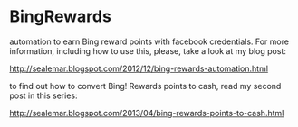 BingRewards
===========

automation to earn Bing reward points with facebook credentials.
For more information, including how to use this, please, take a look at my blog post:

http://sealemar.blogspot.com/2012/12/bing-rewards-automation.html

to find out how to convert Bing! Rewards points to cash, read my second post in this series:

http://sealemar.blogspot.com/2013/04/bing-rewards-points-to-cash.html
